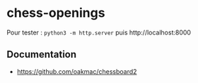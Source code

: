 # chess-openings

Pour tester : `python3 -m http.server` puis http://localhost:8000

## Documentation

- https://github.com/oakmac/chessboard2
